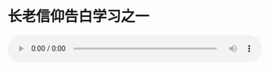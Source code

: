 # 长老信仰告白学习之一

<audio style="width: 100%;" preload="false" controls controlslist="nodownload"><source src="//cdn.wechat.edu.pl/audio/mp3/old/12315.mp3" type="audio/mpeg">Your browser does not support the audio element.</audio>


